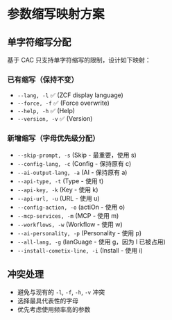 # 参数缩写映射方案

## 单字符缩写分配

基于 CAC 只支持单字符缩写的限制，设计如下映射：

### 已有缩写（保持不变）
- `--lang, -l` ✅ (ZCF display language)
- `--force, -f` ✅ (Force overwrite)
- `--help, -h` ✅ (Help)
- `--version, -v` ✅ (Version)

### 新增缩写（字母优先级分配）
- `--skip-prompt, -s` (Skip - 最重要，使用 s)
- `--config-lang, -c` (Config - 保持原有 c)
- `--ai-output-lang, -a` (AI - 保持原有 a)
- `--api-type, -t` (Type - 使用 t)
- `--api-key, -k` (Key - 使用 k) 
- `--api-url, -u` (URL - 使用 u)
- `--config-action, -o` (actiOn - 使用 o)
- `--mcp-services, -m` (MCP - 使用 m)
- `--workflows, -w` (Workflow - 使用 w)
- `--ai-personality, -p` (Personality - 使用 p)
- `--all-lang, -g` (lanGuage - 使用 g，因为 l 已被占用)
- `--install-cometix-line, -i` (Install - 使用 i)

## 冲突处理
- 避免与现有的 `-l`, `-f`, `-h`, `-v` 冲突
- 选择最具代表性的字母
- 优先考虑使用频率高的参数